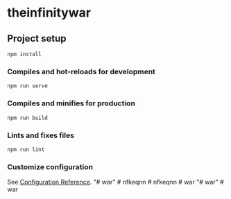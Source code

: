 # theinfinitywar

## Project setup
```
npm install
```

### Compiles and hot-reloads for development
```
npm run serve
```

### Compiles and minifies for production
```
npm run build
```

### Lints and fixes files
```
npm run lint
```

### Customize configuration
See [Configuration Reference](https://cli.vuejs.org/config/).
"# war" 
#   n f k e q n n  
 #   n f k e q n n  
 #   w a r  
 "# war" 
#   w a r  
 